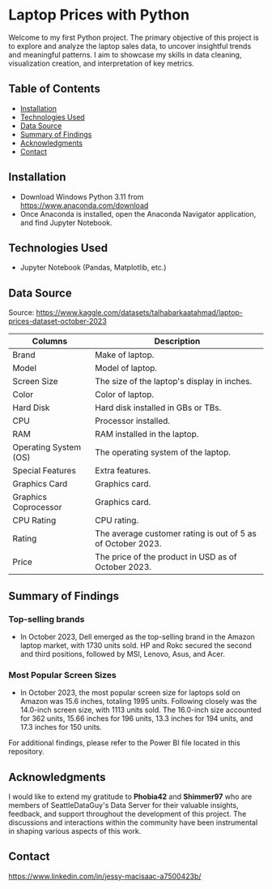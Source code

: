 # Laptop Prices with Python
Welcome to my first Python project. The primary objective of this project is to explore and analyze the laptop sales data, to uncover insightful trends and meaningful patterns.
I aim to showcase my skills in data cleaning, visualization creation, and interpretation of key metrics.

## Table of Contents
- [Installation](#Installation)
- [Technologies Used](#Technologies-Used)
- [Data Source](#Data-Source)
- [Summary of Findings](#Summary-of-Findings)
- [Acknowledgments](#Acknowledgments)
- [Contact](#Contact)

## Installation
- Download Windows Python 3.11 from https://www.anaconda.com/download
- Once Anaconda is installed, open the Anaconda Navigator application, and find Jupyter Notebook.

## Technologies Used
- Jupyter Notebook (Pandas, Matplotlib, etc.)

## Data Source
Source: https://www.kaggle.com/datasets/talhabarkaatahmad/laptop-prices-dataset-october-2023

| Columns | Description |
| --- | --- |
| Brand | Make of laptop. |
| Model | Model of laptop. |
| Screen Size | The size of the laptop's display in inches. |
| Color | Color of laptop. |
| Hard Disk | Hard disk installed in GBs or TBs. |
| CPU | Processor installed. |
| RAM | RAM installed in the laptop. |
| Operating System (OS) | The operating system of the laptop. |
| Special Features | Extra features. |
| Graphics Card | Graphics card. |
| Graphics Coprocessor | Graphics card. |
| CPU Rating | CPU rating. |
| Rating | The average customer rating is out of 5 as of October 2023. |
| Price | The price of the product in USD as of October 2023. |

## Summary of Findings
### Top-selling brands
- In October 2023, Dell emerged as the top-selling brand in the Amazon laptop market, with 1730 units sold. HP and Rokc secured the second and third positions, followed by MSI, Lenovo, Asus, and Acer.

### Most Popular Screen Sizes
- In October 2023, the most popular screen size for laptops sold on Amazon was 15.6 inches, totaling 1995 units. Following closely was the 14.0-inch screen size, with 1113 units sold. The 16.0-inch size accounted for 362 units, 15.66 inches for 196 units, 13.3 inches for 194 units, and 17.3 inches for 150 units.

For additional findings, please refer to the Power BI file located in this repository.

## Acknowledgments
I would like to extend my gratitude to **Phobia42** and **Shimmer97** who are members of SeattleDataGuy's Data Server for their valuable insights, feedback, and support throughout the development of this project. The discussions and interactions within the community have been instrumental in shaping various aspects of this work.

## Contact
https://www.linkedin.com/in/jessy-macisaac-a7500423b/
